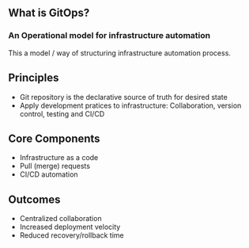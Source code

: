 ## What is GitOps?

### An Operational model for infrastructure automation
This a model / way of structuring infrastructure automation process.

Principles
---

* Git repository is the declarative source of truth for desired state
* Apply development pratices to infrastructure: 
Collaboration, version control, testing and CI/CD

Core Components
---

* Infrastructure as a code
* Pull (merge) requests
* CI/CD automation

Outcomes
---

* Centralized collaboration
* Increased deployment velocity
* Reduced recovery/rollback time
